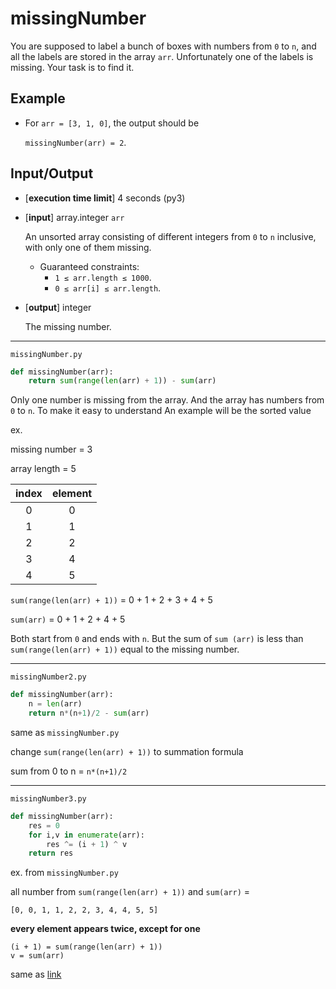 # missingNumber

You are supposed to label a bunch of boxes with numbers from `0` to `n`, and all the labels are stored in the array `arr`. Unfortunately one of the labels is missing. Your task is to find it.

## Example

* For `arr = [3, 1, 0]`, the output should be
 
    `missingNumber(arr) = 2`.

## Input/Output
* [**execution time limit**] 4 seconds (py3)
* [**input**] array.integer `arr`

    An unsorted array consisting of different integers from `0` to `n` inclusive, with only one of them missing.

  * Guaranteed constraints:
    * `1 ≤ arr.length ≤ 1000`.
    * `0 ≤ arr[i] ≤ arr.length`.
* [**output**] integer

    The missing number.

---

`missingNumber.py`

```python
def missingNumber(arr):
    return sum(range(len(arr) + 1)) - sum(arr)
```

Only one number is missing from the array. And the array has numbers from `0` to `n`. To make it easy to understand An example will be the sorted value

ex.

missing number = 3

array length = 5

|index|element|
|:--:|:--:|
|0|0|
|1|1|
|2|2|
|3|4|
|4|5|

`sum(range(len(arr) + 1))` = 0 + 1 + 2 + 3 + 4 + 5 

`sum(arr)` = 0 + 1 + 2 + 4 + 5

Both start from `0` and ends with `n`. But the sum of `sum (arr)` is less than `sum(range(len(arr) + 1))` equal to the missing number.

---
`missingNumber2.py`

```python
def missingNumber(arr):
    n = len(arr)
    return n*(n+1)/2 - sum(arr)
```
same as `missingNumber.py` 

change `sum(range(len(arr) + 1))` to summation formula

sum from 0 to n = `n*(n+1)/2`

---
`missingNumber3.py`

```python
def missingNumber(arr):
    res = 0
    for i,v in enumerate(arr):
        res ^= (i + 1) ^ v
    return res
```

ex. from `missingNumber.py`

all number from `sum(range(len(arr) + 1))` and `sum(arr)` = 

`[0, 0, 1, 1, 2, 2, 3, 4, 4, 5, 5]` 

**every element appears twice, except for one**

```
(i + 1) = sum(range(len(arr) + 1))
v = sum(arr)
```

same as [link](../../Bits/1.singleNumber/README.MD)